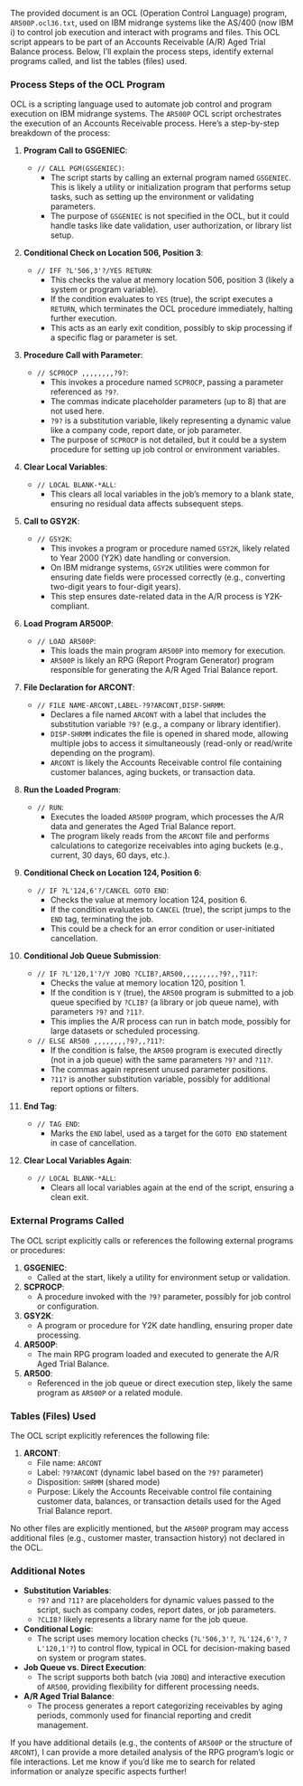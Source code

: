 The provided document is an OCL (Operation Control Language) program, `AR500P.ocl36.txt`, used on IBM midrange systems like the AS/400 (now IBM i) to control job execution and interact with programs and files. This OCL script appears to be part of an Accounts Receivable (A/R) Aged Trial Balance process. Below, I’ll explain the process steps, identify external programs called, and list the tables (files) used.

### Process Steps of the OCL Program

OCL is a scripting language used to automate job control and program execution on IBM midrange systems. The `AR500P` OCL script orchestrates the execution of an Accounts Receivable process. Here’s a step-by-step breakdown of the process:

1. **Program Call to GSGENIEC**:
   - `// CALL PGM(GSGENIEC)`:
     - The script starts by calling an external program named `GSGENIEC`. This is likely a utility or initialization program that performs setup tasks, such as setting up the environment or validating parameters.
     - The purpose of `GSGENIEC` is not specified in the OCL, but it could handle tasks like date validation, user authorization, or library list setup.

2. **Conditional Check on Location 506, Position 3**:
   - `// IFF ?L'506,3'?/YES RETURN`:
     - This checks the value at memory location 506, position 3 (likely a system or program variable).
     - If the condition evaluates to `YES` (true), the script executes a `RETURN`, which terminates the OCL procedure immediately, halting further execution.
     - This acts as an early exit condition, possibly to skip processing if a specific flag or parameter is set.

3. **Procedure Call with Parameter**:
   - `// SCPROCP ,,,,,,,,?9?`:
     - This invokes a procedure named `SCPROCP`, passing a parameter referenced as `?9?`.
     - The commas indicate placeholder parameters (up to 8) that are not used here.
     - `?9?` is a substitution variable, likely representing a dynamic value like a company code, report date, or job parameter.
     - The purpose of `SCPROCP` is not detailed, but it could be a system procedure for setting up job control or environment variables.

4. **Clear Local Variables**:
   - `// LOCAL BLANK-*ALL`:
     - This clears all local variables in the job’s memory to a blank state, ensuring no residual data affects subsequent steps.

5. **Call to GSY2K**:
   - `// GSY2K`:
     - This invokes a program or procedure named `GSY2K`, likely related to Year 2000 (Y2K) date handling or conversion.
     - On IBM midrange systems, `GSY2K` utilities were common for ensuring date fields were processed correctly (e.g., converting two-digit years to four-digit years).
     - This step ensures date-related data in the A/R process is Y2K-compliant.

6. **Load Program AR500P**:
   - `// LOAD AR500P`:
     - This loads the main program `AR500P` into memory for execution.
     - `AR500P` is likely an RPG (Report Program Generator) program responsible for generating the A/R Aged Trial Balance report.

7. **File Declaration for ARCONT**:
   - `// FILE NAME-ARCONT,LABEL-?9?ARCONT,DISP-SHRMM`:
     - Declares a file named `ARCONT` with a label that includes the substitution variable `?9?` (e.g., a company or library identifier).
     - `DISP-SHRMM` indicates the file is opened in shared mode, allowing multiple jobs to access it simultaneously (read-only or read/write depending on the program).
     - `ARCONT` is likely the Accounts Receivable control file containing customer balances, aging buckets, or transaction data.

8. **Run the Loaded Program**:
   - `// RUN`:
     - Executes the loaded `AR500P` program, which processes the A/R data and generates the Aged Trial Balance report.
     - The program likely reads from the `ARCONT` file and performs calculations to categorize receivables into aging buckets (e.g., current, 30 days, 60 days, etc.).

9. **Conditional Check on Location 124, Position 6**:
   - `// IF ?L'124,6'?/CANCEL GOTO END`:
     - Checks the value at memory location 124, position 6.
     - If the condition evaluates to `CANCEL` (true), the script jumps to the `END` tag, terminating the job.
     - This could be a check for an error condition or user-initiated cancellation.

10. **Conditional Job Queue Submission**:
    - `// IF ?L'120,1'?/Y JOBQ ?CLIB?,AR500,,,,,,,,,?9?,,?11?`:
      - Checks the value at memory location 120, position 1.
      - If the condition is `Y` (true), the `AR500` program is submitted to a job queue specified by `?CLIB?` (a library or job queue name), with parameters `?9?` and `?11?`.
      - This implies the A/R process can run in batch mode, possibly for large datasets or scheduled processing.
    - `// ELSE AR500 ,,,,,,,,?9?,,?11?`:
      - If the condition is false, the `AR500` program is executed directly (not in a job queue) with the same parameters `?9?` and `?11?`.
      - The commas again represent unused parameter positions.
      - `?11?` is another substitution variable, possibly for additional report options or filters.

11. **End Tag**:
    - `// TAG END`:
      - Marks the `END` label, used as a target for the `GOTO END` statement in case of cancellation.

12. **Clear Local Variables Again**:
    - `// LOCAL BLANK-*ALL`:
      - Clears all local variables again at the end of the script, ensuring a clean exit.

### External Programs Called

The OCL script explicitly calls or references the following external programs or procedures:
1. **GSGENIEC**:
   - Called at the start, likely a utility for environment setup or validation.
2. **SCPROCP**:
   - A procedure invoked with the `?9?` parameter, possibly for job control or configuration.
3. **GSY2K**:
   - A program or procedure for Y2K date handling, ensuring proper date processing.
4. **AR500P**:
   - The main RPG program loaded and executed to generate the A/R Aged Trial Balance.
5. **AR500**:
   - Referenced in the job queue or direct execution step, likely the same program as `AR500P` or a related module.

### Tables (Files) Used

The OCL script explicitly references the following file:
1. **ARCONT**:
   - File name: `ARCONT`
   - Label: `?9?ARCONT` (dynamic label based on the `?9?` parameter)
   - Disposition: `SHRMM` (shared mode)
   - Purpose: Likely the Accounts Receivable control file containing customer data, balances, or transaction details used for the Aged Trial Balance report.

No other files are explicitly mentioned, but the `AR500P` program may access additional files (e.g., customer master, transaction history) not declared in the OCL.

### Additional Notes
- **Substitution Variables**:
  - `?9?` and `?11?` are placeholders for dynamic values passed to the script, such as company codes, report dates, or job parameters.
  - `?CLIB?` likely represents a library name for the job queue.
- **Conditional Logic**:
  - The script uses memory location checks (`?L'506,3'?`, `?L'124,6'?`, `?L'120,1'?`) to control flow, typical in OCL for decision-making based on system or program states.
- **Job Queue vs. Direct Execution**:
  - The script supports both batch (via `JOBQ`) and interactive execution of `AR500`, providing flexibility for different processing needs.
- **A/R Aged Trial Balance**:
  - The process generates a report categorizing receivables by aging periods, commonly used for financial reporting and credit management.

If you have additional details (e.g., the contents of `AR500P` or the structure of `ARCONT`), I can provide a more detailed analysis of the RPG program’s logic or file interactions. Let me know if you’d like me to search for related information or analyze specific aspects further!